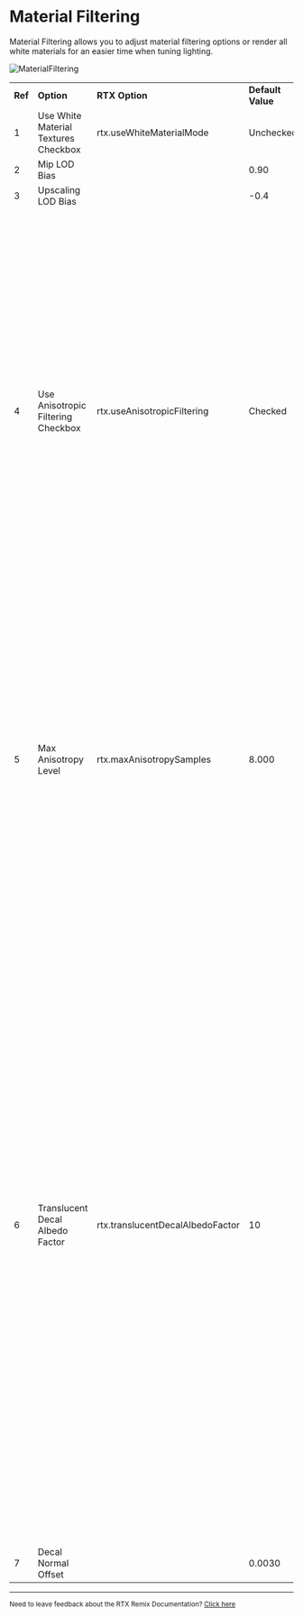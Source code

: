 # Material Filtering

Material Filtering allows you to adjust material filtering options or render all white materials for an easier time when tuning lighting.

![MaterialFiltering](../../data/images/rtxremix_019.PNG)


<table>
  <tr>
   <td><strong>Ref</strong>
   </td>
   <td><strong>Option</strong>
   </td>
   <td><strong>RTX Option</strong>
   </td>
   <td><strong>Default Value</strong>
   </td>
   <td><strong>Description</strong>
   </td>
  </tr>
  <tr>
   <td>1
   </td>
   <td>Use White Material Textures Checkbox
   </td>
   <td>rtx.useWhiteMaterialMode
   </td>
   <td>Unchecked
   </td>
   <td><!--- Needs Description --->
   </td>
  </tr>
  <tr>
   <td>2
   </td>
   <td>Mip LOD Bias
   </td>
   <td>
   </td>
   <td>0.90
   </td>
   <td><!--- Needs Description --->
   </td>
  </tr>
  <tr>
   <td>3
   </td>
   <td>Upscaling LOD Bias
   </td>
   <td>
   </td>
   <td>-0.4
   </td>
   <td><!--- Needs Description --->
   </td>
  </tr>
  <tr>
   <td>4
   </td>
   <td>Use Anisotropic Filtering Checkbox
   </td>
   <td>rtx.useAnisotropicFiltering
   </td>
   <td>Checked
   </td>
   <td>A flag to indicate if anisotropic filtering should be used on material textures, otherwise typical trilinear filtering will be used.
<p>
This should generally be enabled as anisotropic filtering allows for less blurring on textures at grazing angles than typical trilinear filtering with only usually minor performance impact (depending on the max anisotropy samples).
   </td>
  </tr>
  <tr>
   <td>5
   </td>
   <td>Max Anisotropy Level
   </td>
   <td>rtx.maxAnisotropySamples
   </td>
   <td>8.000
   </td>
   <td>The maximum number of samples to use when anisotropic filtering is enabled.
<p>
The actual max anisotropy used will be the minimum between this value and the hardware's maximum. Higher values increase quality but will likely reduce performance.
   </td>
  </tr>
  <tr>
   <td>6
   </td>
   <td>Translucent Decal Albedo Factor
   </td>
   <td>rtx.translucentDecalAlbedoFactor
   </td>
   <td>10
   </td>
   <td>A global scale factor applied to the albedo of decals that are applied to a translucent base material, to make the decals more visible.
<p>
This is generally needed as albedo values for decals may be fairly low when dealing with opaque surfaces, but the translucent diffuse layer requires a fairly high albedo value to result in an expected look.
<p>
The need for this option could be avoided by simply authoring decals applied to translucent materials with a higher albedo to begin with, but sometimes applications may share decals between different material types.
   </td>
  </tr>
  <tr>
   <td>7
   </td>
   <td>Decal Normal Offset
   </td>
   <td><!--- Needs Description --->
   </td>
   <td>0.0030
   </td>
   <td><!--- Needs Description --->
   </td>
  </tr>
</table>

***
<sub> Need to leave feedback about the RTX Remix Documentation?  [Click here](https://github.com/NVIDIAGameWorks/rtx-remix/issues/new?assignees=nvdamien&labels=documentation%2Cfeedback%2Ctriage&projects=&template=documentation_feedback.yml&title=%5BDocumentation+feedback%5D%3A+) </sub>

